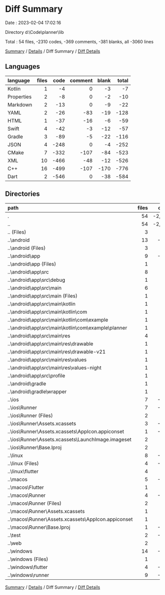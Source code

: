 # Diff Summary

Date : 2023-02-04 17:02:16

Directory d:\\Code\\planner\\lib

Total : 54 files,  -2310 codes, -369 comments, -381 blanks, all -3060 lines

[Summary](results.md) / [Details](details.md) / Diff Summary / [Diff Details](diff-details.md)

## Languages
| language | files | code | comment | blank | total |
| :--- | ---: | ---: | ---: | ---: | ---: |
| Kotlin | 1 | -4 | 0 | -3 | -7 |
| Properties | 2 | -8 | 0 | -2 | -10 |
| Markdown | 2 | -13 | 0 | -9 | -22 |
| YAML | 2 | -26 | -83 | -19 | -128 |
| HTML | 1 | -37 | -16 | -6 | -59 |
| Swift | 4 | -42 | -3 | -12 | -57 |
| Gradle | 3 | -89 | -5 | -22 | -116 |
| JSON | 4 | -248 | 0 | -4 | -252 |
| CMake | 7 | -332 | -107 | -84 | -523 |
| XML | 10 | -466 | -48 | -12 | -526 |
| C++ | 16 | -499 | -107 | -170 | -776 |
| Dart | 2 | -546 | 0 | -38 | -584 |

## Directories
| path | files | code | comment | blank | total |
| :--- | ---: | ---: | ---: | ---: | ---: |
| . | 54 | -2,310 | -369 | -381 | -3,060 |
| .. | 54 | -2,310 | -369 | -381 | -3,060 |
| .. (Files) | 3 | -36 | -83 | -26 | -145 |
| ..\\android | 13 | -163 | -51 | -36 | -250 |
| ..\\android (Files) | 3 | -38 | 0 | -10 | -48 |
| ..\\android\\app | 9 | -120 | -51 | -25 | -196 |
| ..\\android\\app (Files) | 1 | -54 | -5 | -13 | -72 |
| ..\\android\\app\\src | 8 | -66 | -46 | -12 | -124 |
| ..\\android\\app\\src\\debug | 1 | -4 | -4 | -1 | -9 |
| ..\\android\\app\\src\\main | 6 | -58 | -38 | -10 | -106 |
| ..\\android\\app\\src\\main (Files) | 1 | -28 | -6 | -1 | -35 |
| ..\\android\\app\\src\\main\\kotlin | 1 | -4 | 0 | -3 | -7 |
| ..\\android\\app\\src\\main\\kotlin\\com | 1 | -4 | 0 | -3 | -7 |
| ..\\android\\app\\src\\main\\kotlin\\com\\example | 1 | -4 | 0 | -3 | -7 |
| ..\\android\\app\\src\\main\\kotlin\\com\\example\\planner | 1 | -4 | 0 | -3 | -7 |
| ..\\android\\app\\src\\main\\res | 4 | -26 | -32 | -6 | -64 |
| ..\\android\\app\\src\\main\\res\\drawable | 1 | -4 | -7 | -2 | -13 |
| ..\\android\\app\\src\\main\\res\\drawable-v21 | 1 | -4 | -7 | -2 | -13 |
| ..\\android\\app\\src\\main\\res\\values | 1 | -9 | -9 | -1 | -19 |
| ..\\android\\app\\src\\main\\res\\values-night | 1 | -9 | -9 | -1 | -19 |
| ..\\android\\app\\src\\profile | 1 | -4 | -4 | -1 | -9 |
| ..\\android\\gradle | 1 | -5 | 0 | -1 | -6 |
| ..\\android\\gradle\\wrapper | 1 | -5 | 0 | -1 | -6 |
| ..\\ios | 7 | -222 | -2 | -9 | -233 |
| ..\\ios\\Runner | 7 | -222 | -2 | -9 | -233 |
| ..\\ios\\Runner (Files) | 2 | -13 | 0 | -3 | -16 |
| ..\\ios\\Runner\\Assets.xcassets | 3 | -148 | 0 | -4 | -152 |
| ..\\ios\\Runner\\Assets.xcassets\\AppIcon.appiconset | 1 | -122 | 0 | -1 | -123 |
| ..\\ios\\Runner\\Assets.xcassets\\LaunchImage.imageset | 2 | -26 | 0 | -3 | -29 |
| ..\\ios\\Runner\\Base.lproj | 2 | -61 | -2 | -2 | -65 |
| ..\\linux | 8 | -250 | -81 | -80 | -411 |
| ..\\linux (Files) | 4 | -161 | -56 | -53 | -270 |
| ..\\linux\\flutter | 4 | -89 | -25 | -27 | -141 |
| ..\\macos | 5 | -441 | -3 | -12 | -456 |
| ..\\macos\\Flutter | 1 | -10 | -3 | -4 | -17 |
| ..\\macos\\Runner | 4 | -431 | 0 | -8 | -439 |
| ..\\macos\\Runner (Files) | 2 | -20 | 0 | -6 | -26 |
| ..\\macos\\Runner\\Assets.xcassets | 1 | -68 | 0 | -1 | -69 |
| ..\\macos\\Runner\\Assets.xcassets\\AppIcon.appiconset | 1 | -68 | 0 | -1 | -69 |
| ..\\macos\\Runner\\Base.lproj | 1 | -343 | 0 | -1 | -344 |
| ..\\test | 2 | -546 | 0 | -38 | -584 |
| ..\\web | 2 | -72 | -16 | -7 | -95 |
| ..\\windows | 14 | -580 | -133 | -173 | -886 |
| ..\\windows (Files) | 1 | -59 | -25 | -18 | -102 |
| ..\\windows\\flutter | 4 | -104 | -25 | -28 | -157 |
| ..\\windows\\runner | 9 | -417 | -83 | -127 | -627 |

[Summary](results.md) / [Details](details.md) / Diff Summary / [Diff Details](diff-details.md)